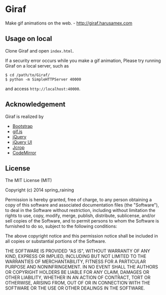 # Giraf

Make gif animations on the web. - http://giraf.harusamex.com


## Usage on local

Clone Giraf and open `index.html`.

If a security error occurs while you make a gif animation,
Please try running Giraf on a local server, such as
```
$ cd /path/to/Giraf/
$ python -m SimpleHTTPServer 40000
```
and access `http://localhost:40000`.


## Acknowledgement

Giraf is realized by
* [Bootstrap](http://getbootstrap.com/)
* [gif.js](http://jnordberg.github.io/gif.js/)
* [jQuery](http://jquery.com/)
* [jQuery UI](http://jqueryui.com/)
* [Jcrop](http://deepliquid.com/content/Jcrop.html)
* [CodeMirror](http://codemirror.net/)


## License

The MIT License (MIT)

Copyright (c) 2014 spring_raining

Permission is hereby granted, free of charge, to any person obtaining a copy
of this software and associated documentation files (the "Software"), to deal
in the Software without restriction, including without limitation the rights
to use, copy, modify, merge, publish, distribute, sublicense, and/or sell
copies of the Software, and to permit persons to whom the Software is
furnished to do so, subject to the following conditions:

The above copyright notice and this permission notice shall be included in
all copies or substantial portions of the Software.

THE SOFTWARE IS PROVIDED "AS IS", WITHOUT WARRANTY OF ANY KIND, EXPRESS OR
IMPLIED, INCLUDING BUT NOT LIMITED TO THE WARRANTIES OF MERCHANTABILITY,
FITNESS FOR A PARTICULAR PURPOSE AND NONINFRINGEMENT. IN NO EVENT SHALL THE
AUTHORS OR COPYRIGHT HOLDERS BE LIABLE FOR ANY CLAIM, DAMAGES OR OTHER
LIABILITY, WHETHER IN AN ACTION OF CONTRACT, TORT OR OTHERWISE, ARISING FROM,
OUT OF OR IN CONNECTION WITH THE SOFTWARE OR THE USE OR OTHER DEALINGS IN
THE SOFTWARE.